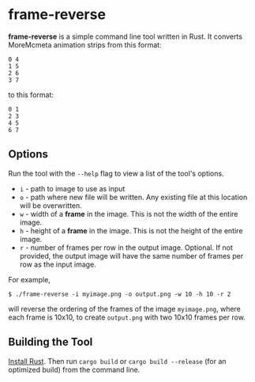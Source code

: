 # frame-reverse
**frame-reverse** is a simple command line tool written in Rust. It converts MoreMcmeta animation strips from this format:
```
0 4
1 5
2 6
3 7
```

to this format:
```
0 1
2 3
4 5
6 7
```

## Options
Run the tool with the `--help` flag to view a list of the tool's options.

* `i` - path to image to use as input
* `o` - path where new file will be written. Any existing file at this location will be overwritten.
* `w` - width of a **frame** in the image. This is not the width of the entire image.
* `h` - height of a **frame** in the image. This is not the height of the entire image.
* `r` - number of frames per row in the output image. Optional. If not provided, the output image will have the same number of frames per row as the input image.

For example,
```shell
$ ./frame-reverse -i myimage.png -o output.png -w 10 -h 10 -r 2
```
will reverse the ordering of the frames of the image `myimage.png`, where each frame is 10x10, to create `output.png` with two 10x10 frames per row.

## Building the Tool
[Install Rust](https://www.rust-lang.org/tools/install). Then run `cargo build` or `cargo build --release` (for an optimized build) from the command line.